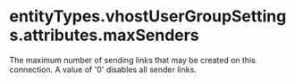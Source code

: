 # entityTypes.vhostUserGroupSettings.attributes.maxSenders

The maximum number of sending links that may be created on this connection. A value of '0' disables all sender links.

